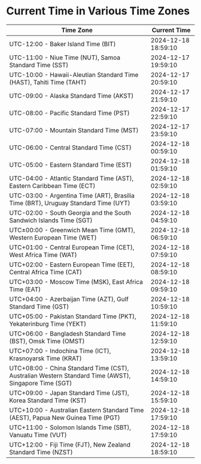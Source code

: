 # Current Time in Various Time Zones

| Time Zone | Current Time |
|-----------|--------------|
| UTC-12:00 - Baker Island Time (BIT) | 2024-12-18 18:59:10 |
| UTC-11:00 - Niue Time (NUT), Samoa Standard Time (SST) | 2024-12-17 19:59:10 |
| UTC-10:00 - Hawaii-Aleutian Standard Time (HAST), Tahiti Time (TAHT) | 2024-12-17 20:59:10 |
| UTC-09:00 - Alaska Standard Time (AKST) | 2024-12-17 21:59:10 |
| UTC-08:00 - Pacific Standard Time (PST) | 2024-12-17 22:59:10 |
| UTC-07:00 - Mountain Standard Time (MST) | 2024-12-17 23:59:10 |
| UTC-06:00 - Central Standard Time (CST) | 2024-12-18 00:59:10 |
| UTC-05:00 - Eastern Standard Time (EST) | 2024-12-18 01:59:10 |
| UTC-04:00 - Atlantic Standard Time (AST), Eastern Caribbean Time (ECT) | 2024-12-18 02:59:10 |
| UTC-03:00 - Argentina Time (ART), Brasília Time (BRT), Uruguay Standard Time (UYT) | 2024-12-18 03:59:10 |
| UTC-02:00 - South Georgia and the South Sandwich Islands Time (SGT) | 2024-12-18 04:59:10 |
| UTC±00:00 - Greenwich Mean Time (GMT), Western European Time (WET) | 2024-12-18 06:59:10 |
| UTC+01:00 - Central European Time (CET), West Africa Time (WAT) | 2024-12-18 07:59:10 |
| UTC+02:00 - Eastern European Time (EET), Central Africa Time (CAT) | 2024-12-18 08:59:10 |
| UTC+03:00 - Moscow Time (MSK), East Africa Time (EAT) | 2024-12-18 09:59:10 |
| UTC+04:00 - Azerbaijan Time (AZT), Gulf Standard Time (GST) | 2024-12-18 10:59:10 |
| UTC+05:00 - Pakistan Standard Time (PKT), Yekaterinburg Time (YEKT) | 2024-12-18 11:59:10 |
| UTC+06:00 - Bangladesh Standard Time (BST), Omsk Time (OMST) | 2024-12-18 12:59:10 |
| UTC+07:00 - Indochina Time (ICT), Krasnoyarsk Time (KRAT) | 2024-12-18 13:59:10 |
| UTC+08:00 - China Standard Time (CST), Australian Western Standard Time (AWST), Singapore Time (SGT) | 2024-12-18 14:59:10 |
| UTC+09:00 - Japan Standard Time (JST), Korea Standard Time (KST) | 2024-12-18 15:59:10 |
| UTC+10:00 - Australian Eastern Standard Time (AEST), Papua New Guinea Time (PGT) | 2024-12-18 17:59:10 |
| UTC+11:00 - Solomon Islands Time (SBT), Vanuatu Time (VUT) | 2024-12-18 17:59:10 |
| UTC+12:00 - Fiji Time (FJT), New Zealand Standard Time (NZST) | 2024-12-18 18:59:10 |
